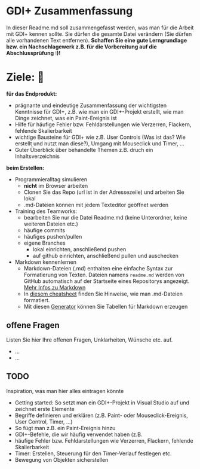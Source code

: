 # GDI+ Zusammenfassung
In dieser Readme.md soll zusammengefasst werden, was man für die Arbeit mit GDI+ kennen sollte.  Sie dürfen die gesamte Datei verändern (Sie dürfen alle vorhandenen Text entfernen). 
**Schaffen Sie eine gute Lerngrundlage bzw. ein Nachschlagewerk z.B. für die Vorbereitung auf die Abschlussprüfung :)!**


# Ziele: :dart: 
**für das Endprodukt:**
- prägnante und eindeutige Zusammenfassung der wichtigsten Kenntnisse für GDI+, z.B. wie man ein GDI+-Projekt erstellt, wie man Dinge zeichnet, was ein Paint-Ereignis ist
- Hilfe für häufige Fehler bzw. Fehldarstellungen wie Verzerren, Flackern, fehlende Skalierbarkeit
- wichtige Bausteine für GDI+ wie z.B. User Controls (Was ist das? Wie erstellt und nutzt man diese?), Umgang mit Mouseclick und Timer, ...
- Guter Überblick über behandelte Themen z.B. druch ein Inhaltsverzeichnis
  
**beim Erstellen:**
- Programmieralltag simulieren
  - **nicht** im Browser arbeiten
  - Clonen Sie das Repo (url ist in der Adressezeile) und arbeiten Sie lokal
  - .md-Dateien können mit jedem Texteditor geöffnet werden
- Training des Teamworks: 
  - bearbeiten Sie nur die Datei Readme.md (keine Unterordner, keine weiteren Dateien etc.)
  - häufige commits
  - häufiges pushen/pullen
  - eigene Branches
    - lokal einrichten, anschließend pushen
    - auf github einrichten, anschließend pullen und auschecken
- Markdown kennenlernen
  - Markdown-Dateien (.md) enthalten eine einfache Syntax zur Formatierung von Texten. Dateien namens `readme.md` werden von GitHub automatisch auf der Startseite eines Repositorys angezeigt. [Mehr Infos zu Markdown](https://oliverbrux.de/blog/markdown-was-ist-das-eigentlich)
  - In [diesem cheatsheet](https://github.com/adam-p/markdown-here/wiki/Markdown-Cheatsheet) finden Sie Hinweise, wie man .md-Dateien formatiert.
  - Mit diesen [Generator](https://www.tablesgenerator.com/markdown_tables) können Sie Tabellen für Markdown erzeugen


## offene Fragen
Listen Sie hier Ihre offenen Fragen, Unklarheiten, Wünsche etc. auf.
- ...
- ...

## TODO
Inspiration, was man hier alles eintragen könnte
- Getting started: So setzt man ein GDI+-Projekt in Visual Studio auf und zeichnet erste Elemente
- Begriffe definieren und erklären (z.B. Paint- oder Mouseclick-Ereignis, User Control, Timer, ...)
- So fügt man z.B. ein Paint-Ereignis hinzu
- GDI+-Befehle, die wir häufig verwendet haben (z.B. 
- häufige Fehler bzw. Fehldarstellungen wie Verzerren, Flackern, fehlende Skalierbarkeit
- Timer: Erstellen, Steuerung für den Timer-Verlauf festlegen etc.
- Bewegung von Objekten sicherstellen

